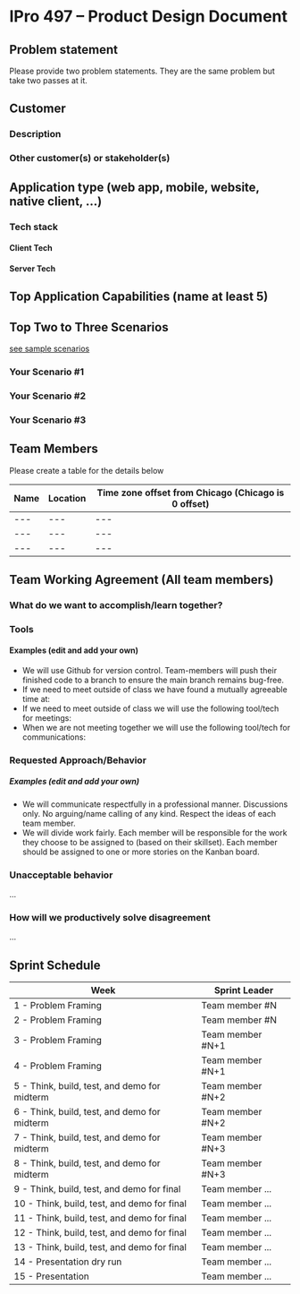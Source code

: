 # IPro 497 – Product Design Document

## Problem statement
Please provide two problem statements.  They are the same problem but take two passes at it.

 
## Customer
### Description

### Other customer(s) or stakeholder(s)

 
## Application type (web app, mobile, website, native client, …)
 
### Tech stack

#### Client Tech 
#### Server Tech
 
## Top Application Capabilities (name at least 5)

## Top Two to Three Scenarios
[see sample scenarios](https://github.com/mschray/IPro497Sample/blob/main/Examples/ScenarioExample.md)

### Your Scenario #1
### Your Scenario #2
### Your Scenario #3

## Team Members
Please create a table for the details below 

| Name |	Location	| Time zone offset from Chicago (Chicago is 0 offset)|
| --- | --- | --- |
| --- | --- | --- |
| --- | --- | --- |
| --- | --- | --- |

## Team Working Agreement (All team members)
### What do we want to accomplish/learn together?

### Tools
#### Examples (edit and add your own)
- We will use Github for version control. Team-members will push their finished code to a branch to ensure the main branch remains bug-free.
- If we need to meet outside of class we have found a mutually agreeable time at:
- If we need to meet outside of class we will use the following tool/tech for meetings:
- When we are not meeting together we will use the following tool/tech for communications:

### Requested Approach/Behavior 
##### Examples (edit and add your own)
- We will communicate respectfully in a professional manner. Discussions only. No arguing/name calling of any kind. Respect the ideas of each team member.
- We will divide work fairly. Each member will be responsible for the work they choose to be assigned to (based on their skillset). Each member should be assigned to one or more stories on the Kanban board.

### Unacceptable behavior
...

### How will we productively solve disagreement
...

## Sprint Schedule

| Week | Sprint Leader |
| --------  | ------------------- |
| 1 - Problem Framing                                 | Team member #N              |
| 2 - Problem Framing                                 | Team member #N             |
| 3 - Problem Framing                                 | Team member #N+1|
| 4 - Problem Framing                                 | Team member #N+1|
| 5 - Think, build, test, and demo for midterm        | Team member #N+2 |
| 6 - Think, build, test, and demo for midterm        | Team member #N+2 |
| 7 - Think, build, test, and demo for midterm        | Team member #N+3|
| 8 - Think, build, test, and demo for midterm        | Team member #N+3|
| 9 - Think, build, test, and demo for final          | Team member ...             |
| 10 - Think, build, test, and demo for final	      |  Team member ...      |
| 11 - Think, build, test, and demo for final         | Team member ...         |
| 12 - Think, build, test, and demo for final         | Team member ...          |
| 13 - Think, build, test, and demo for final         | Team member ...          |
| 14 - Presentation dry run                           | Team member ...   |
| 15 - Presentation                                   | Team member ... |

